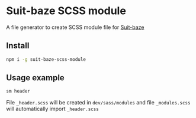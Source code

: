 # Suit-baze SCSS module

A file generator to create SCSS module file for [Suit-baze](https://github.com/ImBobby/suit-baze)

## Install

```Bash
npm i -g suit-baze-scss-module
```

## Usage example

```Bash
sm header
```

File `_header.scss` will be created in `dev/sass/modules` and file `_modules.scss` will automatically import `_header.scss`
